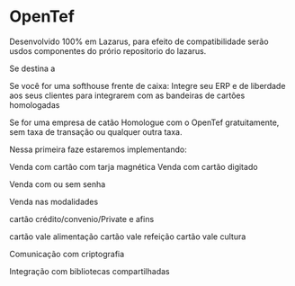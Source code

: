# OpenTef
Desenvolvido 100% em Lazarus, para efeito de compatibilidade serão usdos componentes do prório repositorio do lazarus.

Se destina a
  
  Se você for uma softhouse frente de caixa:
  Integre seu ERP e de liberdade aos seus clientes para integrarem com as bandeiras de cartões homologadas 
  
  Se for uma empresa de catão 
  Homologue com o OpenTef gratuitamente, sem taxa de transação ou qualquer outra taxa.

Nessa primeira faze estaremos implementando:

Venda com cartão com tarja magnética
Venda com cartão digitado

Venda com ou sem senha

Venda nas modalidades 

cartão crédito/convenio/Private e afins

cartão vale alimentação
cartão vale refeição
cartão vale cultura

Comunicação com criptografia 

Integração com bibliotecas compartilhadas



